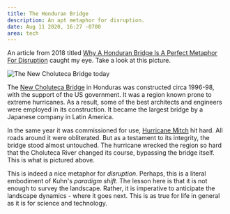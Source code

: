 ```yaml
---
title: The Honduran Bridge
description: An apt metaphor for disruption.
date: Aug 11 2020, 16:27 -0700
area: tech
---
```


An article from 2018 titled [Why A Honduran Bridge Is A Perfect Metaphor For Disruption](https://medium.com/road-less-ventured/why-an-honduran-bridge-is-a-perfect-metaphor-for-disruption-2a2d7c910535)
caught my eye. Take a look at this picture.

![The New Choluteca Bridge today](https://miro.medium.com/max/1400/1*2XK32t-rmBYuMypV9yUO7w.jpeg "The New Choluteca Bridge today")

The [New Choluteca Bridge](https://en.wikipedia.org/wiki/Choluteca_Bridge) in Honduras was constructed circa 1996-98, with the support
of the US government. It was a region known prone to extreme hurricanes.
As a result, some of the best architects and engineers were employed in its
construction. It became the largest bridge by a Japanese company in Latin
America.

In the same year it was commissioned for use, [Hurricane Mitch](https://en.wikipedia.org/wiki/Hurricane_Mitch) hit hard. All
roads around it were obliterated. But as a testament to its integrity, the bridge
stood almost untouched. The hurricane wrecked the region so hard that the Choluteca River
changed its course, bypassing the bridge itself. This is what is pictured above.

This is indeed a nice metaphor for _disruption_. Perhaps, this is a literal
embodiment of Kuhn's _paradigm shift_. The lesson here is that it is not enough
to survey the landscape. Rather, it is imperative to anticipate the landscape
dynamics - where it goes next. This is as true for life in general as it is for
science and technology.

